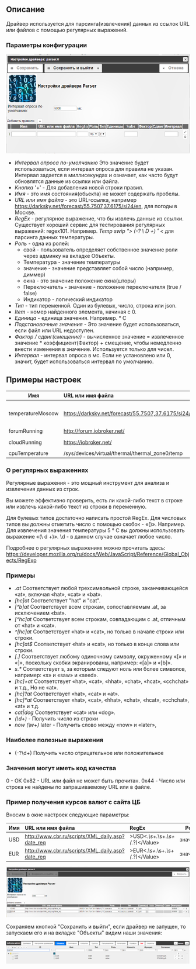 ## Описание

Драйвер используется для парсинга(извлечения) данных из ссылок URL или файлов с помощью регулярных выражений.

### Параметры конфигурации
![iobroker.parser - driver settings](img/parser_0.png)
- *Интервал опроса по-умолчанию* Это значение будет использоваться, если интервал опроса для правила не указан. Интервал задается в миллисекундах и означает, как часто будут обновлятся данные из ссылки или файла.
- *Кнопка* '+' - Для добавления новой строки правил.
- *Имя* - это имя состояния(обьекта) не может содержать пробелы.
- *URL или имя файла* - это URL-ссылка, например https://darksky.net/forecast/55.7507,37.6175/si24/en, для погоды в Москве.
- *RegEx* - регулярное выражение, что бы извлечь данные из ссылки. Существует хороший сервис для тестирования регулярных выражений: regex101. Например. *Temp swip "> (-? \ D +) ˚ <* для парсинга данных температуры.
- *Роль* - одна из ролей:
    - свой - пользователь определяет собственное значение роли через админку на вкладке Объекты.
    - Температура - значение температуры
    - значение - значение представляет собой число (например, диммер)
    - окна - это значение положение окна(шторы)
    - Переключатель - значение - положение переключателя (true / false)
    - Индикатор - логический индикатор
- *Тип* - тип переменной. Один из булевых, число, строка или json.
- *Item* - номер найденного элемента, начиная с 0.
- *Единица* - единица значения. Например. ° С
- *Подстановочные значения* - Это значение будет использоваться, если файл или URL недоступен.
- *Фактор / сдвиг(смещение)* - вычисленное значение = извлеченное значение * коэффициент(Фактор) + смещение, чтобы немедленно внести изменения в значение. Используется только для чисел.
- *Интервал* - интервал опроса в мс. Если не установлено или 0, значит, будет использоваться интервал по умолчанию.

## Примеры настроек
| Имя               |      URL или имя файла                               |      RegEx            | Роль         | Тип     | Единицы | Инетрвал |
|-------------------|:-----------------------------------------------------|:----------------------|--------------|---------|---------|----------|
| temperatureMoscow | https://darksky.net/forecast/55.7507,37.6175/si24/en | temp swip">(-?\d+)˚<  | температура  | число   |   °C    | 180000   |
| forumRunning      | http://forum.iobroker.net/                           | Forum                 | индикатор    | boolean |         | 60000    |
| cloudRunning      | https://iobroker.net/                                | Privacy Notice        | индикатор    | boolean |         | 60000    |
| cpuTemperature    | /sys/devices/virtual/thermal/thermal_zone0/temp      | (.*)                  | температура  | число   |     °C  | 30000    |

### О регулярных выражениях

Регулярные выражения - это мощный инструмент для анализа и извлечения данных из строк.

Вы можете эффективно проверить, есть ли какой-либо текст в строке или извлечь какой-либо текст из строки в переменную.

Для булевых типов достаточно написать простой RegEx. Для числовых типов вы должны отметить число с помощью скобок - «()». Например. Для извлечения значения температуры 5 ° C вы должны использовать выражение «(\ d +)». \d - в данном случае означает любое число.

Подробнее о регулярных выражениях можно прочитать здесь: https://developer.mozilla.org/ru/docs/Web/JavaScript/Reference/Global_Objects/RegExp

### Примеры
- *.at* Соответствует любой трехсимвольной строке, заканчивающейся «at», включая «hat», «cat» и «bat».
- *[hc]at* Соответствует "hat" и "cat".
- *[^b]at* Соответствует всем строкам, сопоставляемым .at, за исключением «bat».
- *[^hc]at* Соответствует всем строкам, совпадающим с .at, отличным от «hat» и «cat».
- *^[hc]at* Соответствует «hat» и «cat», но только в начале строки или строки.
- *[hc]at$* Соответствует «hat» и «cat», но только в конце слова или строки.
- *\[.\]* Соответствует любому одиночному символу, окруженному «[» и «]», поскольку скобки экранированы, например: «[a]» и «[b]».
- *s.\** Соответствует s, за которым следуют ноль или более символов, например: «s» и «saw» и «seed».
- *[hc]+at* Соответствует «hat», «cat», «hhat», «chat», «hcat», «cchchat» и т.д., Но не «at».
- *[hc]?at* Соответствует «hat», «cat» и «at».
- *[hc]\*at* Соответствует «hat», «cat», «hhat», «chat», «hcat», «cchchat», «at» и т.д.
- *cat|dog* Соответствует «cat» или «dog».
- *(\d+)* - Получить число из строки
- *now (\w+)* later - Получить слово между «now» и «later»,

### Наиболее полезные выражения

- (-?\d+) Получить число отрицательное или положительное

###  Значения могут иметь код качества

0 - OK
0x82 - URL или файл не может быть прочитан.
0x44 - Число или строка не найдены по запрашиваемому URL или в файле.

### Пример получения курсов валют с сайта ЦБ
Вносим в окне настроек следующие параметры:

| Имя    |      URL или имя файла                            |      RegEx                                | Роль      | Тип              | Единицы | Инетрвал |
|--------|:--------------------------------------------------|:------------------------------------------|-----------|------------------|---------|----------|
| USD    | http://www.cbr.ru/scripts/XML_daily.asp?date_req  | >USD<.*\s+.*\s+.*\s+<Value>(.*?)<\/Value> | значение  | число с запятой  |   руб.  | 360000   |
| EUR    | http://www.cbr.ru/scripts/XML_daily.asp?date_req  | >EUR<.*\s+.*\s+.*\s+<Value>(.*?)<\/Value> | значение  | число с запятой  |   руб.  | 360000   |

![iobroker.parser - example](img/parser_2.png)

Сохраняем кнопкой "Сохранить и выйти", если драйвер не запущен, то запускаем его и на вкладке "Объекты" видим наши значения:

![iobroker.parser - example](img/parser_1.png)

